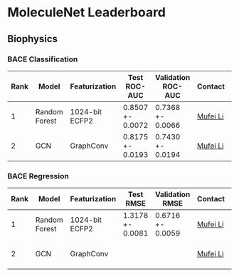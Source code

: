 # MoleculeNet Leaderboard

## Biophysics

### BACE Classification

| Rank | Model         | Featurization  | Test ROC-AUC     | Validation ROC-AUC | Contact                           | References	                                                                           | Date           |
| ---- | ------------- | -------------- | ---------------- | ------------------ | --------------------------------- | ---------------------------------------------------------------------------------------- | -------------- |
| 1    | Random Forest | 1024-bit ECFP2 | 0.8507 +- 0.0072 | 0.7368 +- 0.0066   | [Mufei Li](mufeili1996@gmail.com) | [Paper](https://www.stat.berkeley.edu/~breiman/randomforest2001.pdf), [Code](./examples) | Dec 2nd, 2020  |
| 2    | GCN           | GraphConv      | 0.8175 +- 0.0193 | 0.7430 +- 0.0194   | [Mufei Li](mufeili1996@gmail.com) | [Paper](https://arxiv.org/abs/1609.02907), [Code](./examples)                            | Dec 20th, 2020 |

### BACE Regression

| Rank | Model         | Featurization  | Test RMSE        | Validation RMSE    | Contact                           | References	                                                                           | Date           |
| ---- | ------------- | -------------- | ---------------- | ------------------ | --------------------------------- | ---------------------------------------------------------------------------------------- | -------------- |
| 1    | Random Forest | 1024-bit ECFP2 | 1.3178 +- 0.0081 | 0.6716 +- 0.0059   | [Mufei Li](mufeili1996@gmail.com) | [Paper](https://www.stat.berkeley.edu/~breiman/randomforest2001.pdf), [Code](./examples) | Dec 26th, 2020 |
| 2    | GCN           | GraphConv      |  |  | [Mufei Li](mufeili1996@gmail.com) | [Paper](https://arxiv.org/abs/1609.02907), [Code](./examples)                            | Dec 26th, 2020 |
